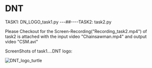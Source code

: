 # DNT
TASK1: DN_LOGO_task1.py ---##----TASK2: task2.py



Please Checkout for the Screen-Recording("Recording_task2.mp4") of task2 is attached with the input video "Chainsawman.mp4" and output video "CSM.avi"

ScreenShots of task1....DNT logo:

![DNT_logo_turtle](https://user-images.githubusercontent.com/112242304/227530328-75d60287-4583-4253-858a-d8f2a9decd7a.png)


